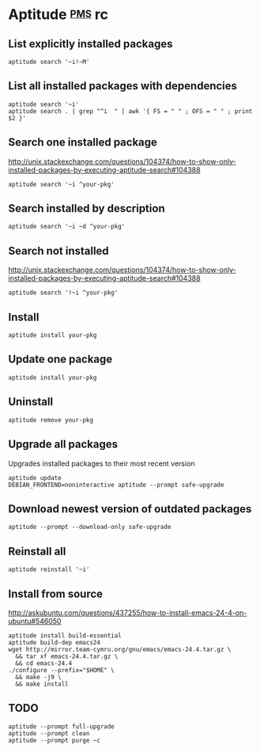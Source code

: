 # Aptitude <sup><sub>[PMS][]</sub></sup> rc

[pms]: https://en.wikipedia.org/wiki/Package_manager "Package Management System"

## List explicitly installed packages

    aptitude search '~i!~M'

## List all installed packages with dependencies

    aptitude search '~i'
    aptitude search . | grep "^i  " | awk '{ FS = " " ; OFS = " " ; print $2 }'

## Search one installed package

<http://unix.stackexchange.com/questions/104374/how-to-show-only-installed-packages-by-executing-aptitude-search#104388>

    aptitude search '~i ^your-pkg'

## Search installed by description

    aptitude search '~i ~d ^your-pkg'

## Search not installed

<http://unix.stackexchange.com/questions/104374/how-to-show-only-installed-packages-by-executing-aptitude-search#104388>

    aptitude search '!~i ^your-pkg'

## Install

    aptitude install your-pkg

## Update one package

    aptitude install your-pkg

## Uninstall

    aptitude remove your-pkg

## Upgrade all packages

Upgrades installed packages to their most recent version

    aptitude update
    DEBIAN_FRONTEND=noninteractive aptitude --prompt safe-upgrade

## Download newest version of outdated packages

    aptitude --prompt --download-only safe-upgrade

## Reinstall all

    aptitude reinstall '~i'

## Install from source

<http://askubuntu.com/questions/437255/how-to-install-emacs-24-4-on-ubuntu#546050>

    aptitude install build-essential
    aptitude build-dep emacs24
    wget http://mirror.team-cymru.org/gnu/emacs/emacs-24.4.tar.gz \
      && tar xf emacs-24.4.tar.gz \
      && cd emacs-24.4
    ./configure --prefix="$HOME" \
      && make -j9 \
      && make install

## TODO

    aptitude --prompt full-upgrade
    aptitude --prompt clean
    aptitude --prompt purge ~c
